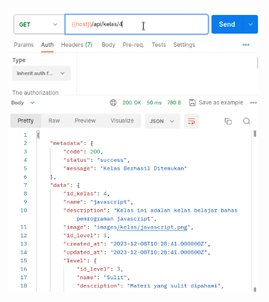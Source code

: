 <p align="center"><img src="https://github.com/nurzaman-now/G-MOOC-4D/blob/Backend/screenshoot/success.png" width="400" alt="Laravel Logo"></P>
